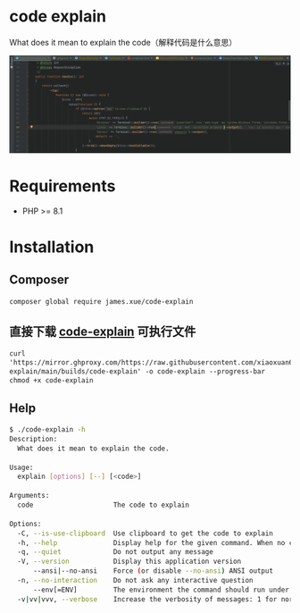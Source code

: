 # code explain

What does it mean to explain the code（解释代码是什么意思）

![code-explain](./docs/code-explain.gif)

# Requirements

* PHP >= 8.1

# Installation

## Composer

```bash
composer global require james.xue/code-explain
```

## 直接下载 [code-explain](./builds/code-explain) 可执行文件

```shell
curl 'https://mirror.ghproxy.com/https://raw.githubusercontent.com/xiaoxuan6/code-explain/main/builds/code-explain' -o code-explain --progress-bar
chmod +x code-explain
```

## Help

```bash
$ ./code-explain -h
Description:
  What does it mean to explain the code.

Usage:
  explain [options] [--] [<code>]

Arguments:
  code                    The code to explain

Options:
  -C, --is-use-clipboard  Use clipboard to get the code to explain
  -h, --help              Display help for the given command. When no command is given display help for the explain command
  -q, --quiet             Do not output any message
  -V, --version           Display this application version
      --ansi|--no-ansi    Force (or disable --no-ansi) ANSI output
  -n, --no-interaction    Do not ask any interactive question
      --env[=ENV]         The environment the command should run under
  -v|vv|vvv, --verbose    Increase the verbosity of messages: 1 for normal output, 2 for more verbose output and 3 for debug
```
